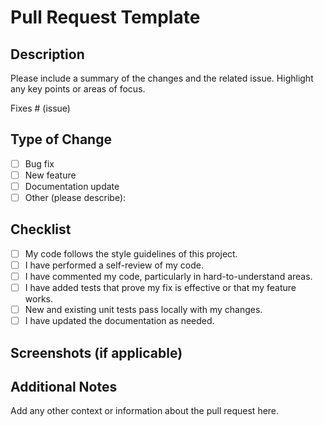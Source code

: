 # Pull Request Template

## Description

Please include a summary of the changes and the related issue. Highlight any key points or areas of focus.

Fixes # (issue)

## Type of Change

- [ ] Bug fix
- [ ] New feature
- [ ] Documentation update
- [ ] Other (please describe):

## Checklist

- [ ] My code follows the style guidelines of this project.
- [ ] I have performed a self-review of my code.
- [ ] I have commented my code, particularly in hard-to-understand areas.
- [ ] I have added tests that prove my fix is effective or that my feature works.
- [ ] New and existing unit tests pass locally with my changes.
- [ ] I have updated the documentation as needed.

## Screenshots (if applicable)

## Additional Notes

Add any other context or information about the pull request here.